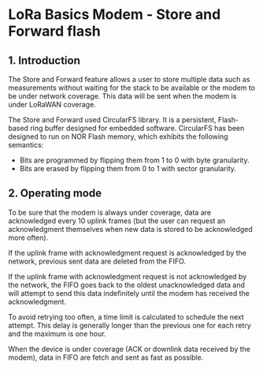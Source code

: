 # LoRa Basics Modem - Store and Forward flash

## 1. Introduction

The Store and Forward feature allows a user to store multiple data such as measurements without waiting for the stack to be available or the modem to be under network coverage. This data will be sent when the modem is under LoRaWAN coverage.

The Store and Forward used CircularFS library. It is a persistent, Flash-based ring buffer designed for embedded software. CircularFS has been designed to run on NOR Flash memory, which exhibits the following semantics:

- Bits are programmed by flipping them from 1 to 0 with byte granularity.
- Bits are erased by flipping them from 0 to 1 with sector granularity.

## 2. Operating mode

To be sure that the modem is always under coverage, data are acknowledged every 10 uplink frames (but the user can request an acknowledgment themselves when new data is stored to be acknowledged more often).

If the uplink frame with acknowledgment request is acknowledged by the network, previous sent data are deleted from the FIFO.

If the uplink frame with acknowledgment request is not acknowledged by the network, the FIFO goes back to the oldest unacknowledged data and will attempt to send this data indefinitely until the modem has received the acknowledgment.

To avoid retrying too often, a time limit is calculated to schedule the next attempt. This delay is generally longer than the previous one for each retry and the maximum is one hour.

When the device is under coverage (ACK or downlink data received by the modem), data in FIFO are fetch and sent as fast as possible.
